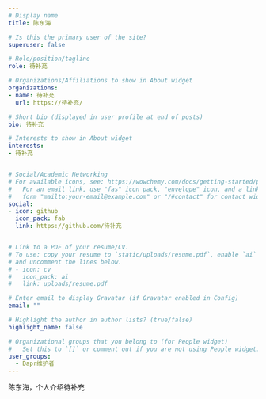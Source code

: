```yaml
---
# Display name
title: 陈东海

# Is this the primary user of the site?
superuser: false

# Role/position/tagline
role: 待补充

# Organizations/Affiliations to show in About widget
organizations:
- name: 待补充
  url: https://待补充/

# Short bio (displayed in user profile at end of posts)
bio: 待补充

# Interests to show in About widget
interests:
- 待补充


# Social/Academic Networking
# For available icons, see: https://wowchemy.com/docs/getting-started/page-builder/#icons
#   For an email link, use "fas" icon pack, "envelope" icon, and a link in the
#   form "mailto:your-email@example.com" or "/#contact" for contact widget.
social:
- icon: github
  icon_pack: fab
  link: https://github.com/待补充


# Link to a PDF of your resume/CV.
# To use: copy your resume to `static/uploads/resume.pdf`, enable `ai` icons in `params.toml`, 
# and uncomment the lines below.
# - icon: cv
#   icon_pack: ai
#   link: uploads/resume.pdf

# Enter email to display Gravatar (if Gravatar enabled in Config)
email: ""

# Highlight the author in author lists? (true/false)
highlight_name: false

# Organizational groups that you belong to (for People widget)
#   Set this to `[]` or comment out if you are not using People widget.
user_groups:
  - Dapr维护者
---
```


陈东海，个人介绍待补充



